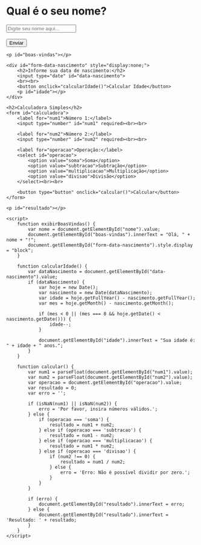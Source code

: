 <!DOCTYPE html>
<html lang="pt-br">
<head>
    <meta charset="UTF-8">
    <meta name="viewport" content="width=device-width, initial-scale=1.0">
    <title>Bem-vindo</title>
</head>
<body>
    <h1>Qual é o seu nome?</h1>
    <input type="text" id="nome" placeholder="Digite seu nome aqui...">
    <br><br>
    <button onclick="exibirBoasVindas()">Enviar</button>

    <p id="boas-vindas"></p>

    <div id="form-data-nascimento" style="display:none;">
        <h2>Informe sua data de nascimento:</h2>
        <input type="date" id="data-nascimento">
        <br><br>
        <button onclick="calcularIdade()">Calcular Idade</button>
        <p id="idade"></p>
    </div>

    <h2>Calculadora Simples</h2>
    <form id="calculadora">
        <label for="num1">Número 1:</label>
        <input type="number" id="num1" required><br><br>

        <label for="num2">Número 2:</label>
        <input type="number" id="num2" required><br><br>

        <label for="operacao">Operação:</label>
        <select id="operacao">
            <option value="soma">Soma</option>
            <option value="subtracao">Subtração</option>
            <option value="multiplicacao">Multiplicação</option>
            <option value="divisao">Divisão</option>
        </select><br><br>

        <button type="button" onclick="calcular()">Calcular</button>
    </form>

    <p id="resultado"></p>

    <script>
        function exibirBoasVindas() {
            var nome = document.getElementById("nome").value;
            document.getElementById("boas-vindas").innerText = "Olá, " + nome + "!";
            document.getElementById("form-data-nascimento").style.display = "block";
        }

        function calcularIdade() {
            var dataNascimento = document.getElementById("data-nascimento").value;
            if (dataNascimento) {
                var hoje = new Date();
                var nascimento = new Date(dataNascimento);
                var idade = hoje.getFullYear() - nascimento.getFullYear();
                var mes = hoje.getMonth() - nascimento.getMonth();

                if (mes < 0 || (mes === 0 && hoje.getDate() < nascimento.getDate())) {
                    idade--;
                }

                document.getElementById("idade").innerText = "Sua idade é: " + idade + " anos.";
            }
        }

        function calcular() {
            var num1 = parseFloat(document.getElementById("num1").value);
            var num2 = parseFloat(document.getElementById("num2").value);
            var operacao = document.getElementById("operacao").value;
            var resultado = 0;
            var erro = '';

            if (isNaN(num1) || isNaN(num2)) {
                erro = 'Por favor, insira números válidos.';
            } else {
                if (operacao === 'soma') {
                    resultado = num1 + num2;
                } else if (operacao === 'subtracao') {
                    resultado = num1 - num2;
                } else if (operacao === 'multiplicacao') {
                    resultado = num1 * num2;
                } else if (operacao === 'divisao') {
                    if (num2 !== 0) {
                        resultado = num1 / num2;
                    } else {
                        erro = 'Erro: Não é possível dividir por zero.';
                    }
                }
            }

            if (erro) {
                document.getElementById("resultado").innerText = erro;
            } else {
                document.getElementById("resultado").innerText = 'Resultado: ' + resultado;
            }
        }
    </script>
</body>
</html>
